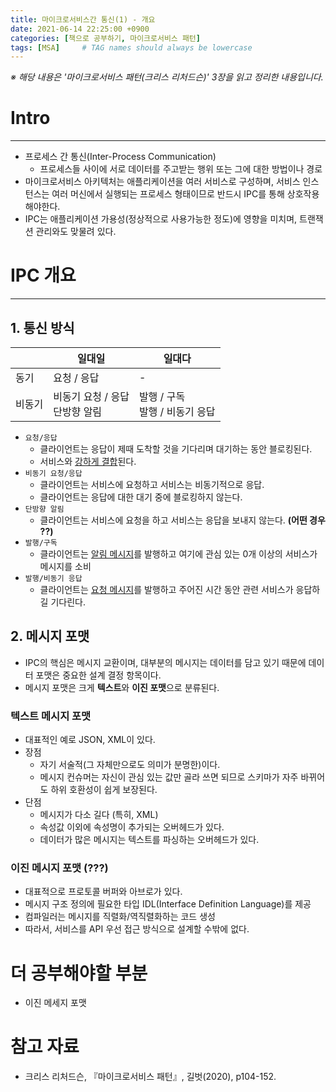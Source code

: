 ```yaml
---
title: 마이크로서비스간 통신(1) - 개요
date: 2021-06-14 22:25:00 +0900
categories: [책으로 공부하기, 마이크로서비스 패턴]
tags: [MSA]     # TAG names should always be lowercase
---
```

*※ 해당 내용은 '마이크로서비스 패턴(크리스 리처드슨)' 3장을 읽고 정리한 내용입니다.*

# Intro
---
- 프로세스 간 통신(Inter-Process Communication)
  - 프로세스들 사이에 서로 데이터를 주고받는 행위 또는 그에 대한 방법이나 경로
- 마이크로서비스 아키텍처는 애플리케이션을 여러 서비스로 구성하며, 서비스 인스턴스는 여러 머신에서 실행되는 프로세스 형태이므로
반드시 IPC를 통해 상호작용 해야한다.
- IPC는 애플리케이션 가용성(정상적으로 사용가능한 정도)에 영향을 미치며, 트랜잭션 관리와도 맞물려 있다.

# IPC 개요
---
## 1. 통신 방식

|   | 일대일 | 일대다 |
|---|--------|--------|
|동기|  요청 / 응답 | - |
|비동기|비동기 요청 / 응답 <br> 단방향 알림 | 발행 / 구독 <br> 발행 / 비동기 응답 |

- `요청/응답`
  - 클라이언트는 응답이 제때 도착할 것을 기다리며 대기하는 동안 블로킹된다.
  - 서비스와 <u>강하게 결합</u>된다.
- `비동기 요청/응답`
  - 클라이언트는 서비스에 요청하고 서비스는 비동기적으로 응답.
  - 클라이언트는 응답에 대한 대기 중에 블로킹하지 않는다.
- `단방향 알림`
  - 클라이언트는 서비스에 요청을 하고 서비스는 응답을 보내지 않는다. **(어떤 경우 ??)**
- `발행/구독`
  - 클라이언트는 <u>알림 메시지</u>를 발행하고 여기에 관심 있는 0개 이상의 서비스가 메시지를 소비
- `발행/비동기 응답`
  -  클라이언트는 <u>요청 메시지</u>를 발행하고 주어진 시간 동안 관련 서비스가 응답하길 기다린다.

## 2. 메시지 포맷
- IPC의 핵심은 메시지 교환이며, 대부분의 메시지는 데이터를 담고 있기 때문에 데이터 포맷은 중요한 설계 결정 항목이다.
- 메시지 포맷은 크게 **텍스트**와 **이진 포맷**으로 분류된다.

### 텍스트 메시지 포맷
- 대표적인 예로 JSON, XML이 있다.
- 장점
  - 자기 서술적(그 자체만으로도 의미가 분명한)이다.
  - 메시지 컨슈머는 자신이 관심 있는 값만 골라 쓰면 되므로 스키마가 자주 바뀌어도 하위 호환성이 쉽게 보장된다.
- 단점
  - 메시지가 다소 길다 (특히, XML)
  - 속성값 이외에 속성명이 추가되는 오버헤드가 있다.
  - 데이터가 많은 메시지는 텍스트를 파싱하는 오버헤드가 있다.

### 이진 메시지 포맷 (???)
- 대표적으로 프로토콜 버퍼와 아브로가 있다.
- 메시지 구조 정의에 필요한 타입 IDL(Interface Definition Language)를 제공
- 컴파일러는 메시지를 직렬화/역직렬화하는 코드 생성
- 따라서, 서비스를 API 우선 접근 방식으로 설계할 수밖에 없다.

# 더 공부해야할 부분
- 이진 메세지 포맷

# 참고 자료
- 크리스 리처드슨, 『마이크로서비스 패턴』, 길벗(2020), p104-152.
